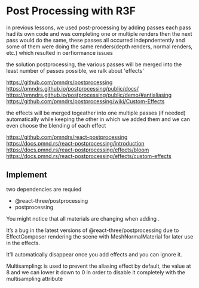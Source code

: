 # Post Processing with R3F 
in previous lessons, we used post-processing by adding passes each pass had its own code and was completing one or multiple renders then the next pass would do the same, these passes all occurred indepndentently and some of them were doing the same renders(depth renders, normal renders, etc.) which resulted in oerfiormance issues 

the solution postprocessing, the various passes will be merged into the least number of passes possible, we ralk about 'effects' 

https://github.com/pmndrs/postprocessing
https://pmndrs.github.io/postprocessing/public/docs/
https://pmndrs.github.io/postprocessing/public/demo/#antialiasing
https://github.com/pmndrs/postprocessing/wiki/Custom-Effects

the effects will be merged togeather into one multiple passes (if needed) automatically while keeping the other in which we added them and we can even choose the blending of each effect

https://github.com/pmndrs/react-postprocessing
https://docs.pmnd.rs/react-postprocessing/introduction
https://docs.pmnd.rs/react-postprocessing/effects/bloom
https://docs.pmnd.rs/react-postprocessing/effects/custom-effects

## Implement 
two dependencies are requied 
 * @react-three/postprocessing
 * postprocessing 

 You might notice that all materials are changing when adding <EffectComposer>.

It’s a bug in the latest versions of @react-three/postprocessing due to EffectComposer rendering the scene with MeshNormalMaterial for later use in the effects.

It’ll automatically disappear once you add effects and you can ignore it.

Multisampling: is used to prevent the aliasing effect by default, the value at 8 and we can lower it down to 0 in order to disable it completely with the multisampling attribute
